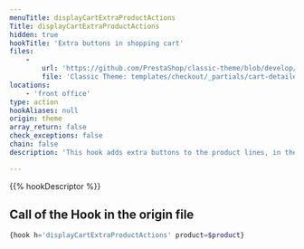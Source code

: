 ```yaml
---
menuTitle: displayCartExtraProductActions
Title: displayCartExtraProductActions
hidden: true
hookTitle: 'Extra buttons in shopping cart'
files:
    -
        url: 'https://github.com/PrestaShop/classic-theme/blob/develop/templates/checkout/_partials/cart-detailed-product-line.tpl'
        file: 'Classic Theme: templates/checkout/_partials/cart-detailed-product-line.tpl'
locations:
    - 'front office'
type: action
hookAliases: null
origin: theme
array_return: false
check_exceptions: false
chain: false
description: 'This hook adds extra buttons to the product lines, in the shopping cart'

---
```


{{% hookDescriptor %}}

## Call of the Hook in the origin file

```php
{hook h='displayCartExtraProductActions' product=$product}
```
